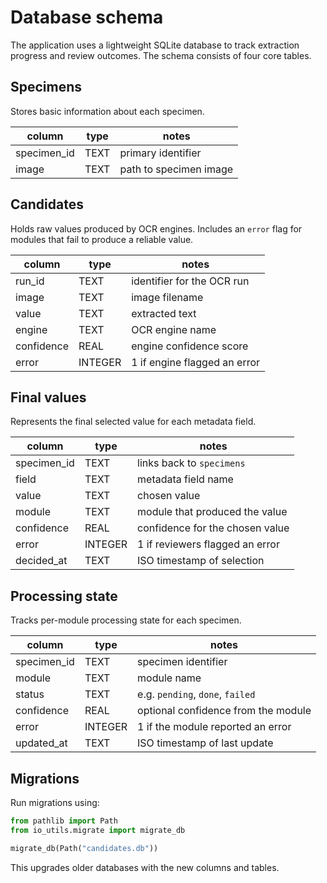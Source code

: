 # Database schema

The application uses a lightweight SQLite database to track extraction
progress and review outcomes. The schema consists of four core tables.

## Specimens
Stores basic information about each specimen.

| column       | type | notes                  |
|--------------|------|------------------------|
| specimen_id  | TEXT | primary identifier     |
| image        | TEXT | path to specimen image |

## Candidates
Holds raw values produced by OCR engines. Includes an `error` flag for
modules that fail to produce a reliable value.

| column     | type   | notes                          |
|------------|--------|--------------------------------|
| run_id     | TEXT   | identifier for the OCR run     |
| image      | TEXT   | image filename                 |
| value      | TEXT   | extracted text                 |
| engine     | TEXT   | OCR engine name                |
| confidence | REAL   | engine confidence score        |
| error      | INTEGER| 1 if engine flagged an error   |

## Final values
Represents the final selected value for each metadata field.

| column      | type   | notes                                  |
|-------------|--------|----------------------------------------|
| specimen_id | TEXT   | links back to `specimens`              |
| field       | TEXT   | metadata field name                    |
| value       | TEXT   | chosen value                           |
| module      | TEXT   | module that produced the value         |
| confidence  | REAL   | confidence for the chosen value        |
| error       | INTEGER| 1 if reviewers flagged an error        |
| decided_at  | TEXT   | ISO timestamp of selection             |

## Processing state
Tracks per-module processing state for each specimen.

| column      | type   | notes                                  |
|-------------|--------|----------------------------------------|
| specimen_id | TEXT   | specimen identifier                    |
| module      | TEXT   | module name                            |
| status      | TEXT   | e.g. `pending`, `done`, `failed`       |
| confidence  | REAL   | optional confidence from the module    |
| error       | INTEGER| 1 if the module reported an error      |
| updated_at  | TEXT   | ISO timestamp of last update           |

## Migrations
Run migrations using:

```python
from pathlib import Path
from io_utils.migrate import migrate_db

migrate_db(Path("candidates.db"))
```

This upgrades older databases with the new columns and tables.
